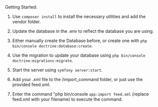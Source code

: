 Getting Started:

1. Use `composer install` to install the necessary utilities and add the vendor folder.

2. Update the database in the .env to reflect the database you are using. 

3. Either manually create the Database before, or create one with `php bin/console doctrine:database:create`.

4. Use the migration to update your database using `php bin/console doctrine:migrations:migrate`.

5. Start the server using `symfony server:start`.

6. Add your .xml file to the /import_command folder, or just use the provided feed.xml.

7. Enter the command "php bin/console `app:import feed.xml` (replace feed.xml with your filename) to execute the command.  

